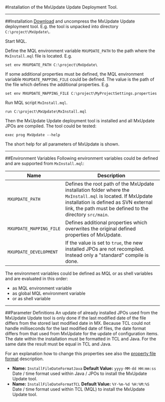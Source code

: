 #Installation of the MxUpdate Update Deployment Tool.

----
##Installation
[Download](http://code.google.com/p/mxupdate/downloads/list) and uncompress the MxUpdate Update deployment tool. E.g. the tool is unpacked into directory `C:\project\MxUpdate\`.

Start MQL.

Define the MQL environment variable `MXUPDATE_PATH` to the path where the `MxInstall.mql` file is located. E.g.
```
set env MXUPDATE_PATH C:\project\MxUpdate\
```
If some additional properties must be defined, the MQL environment variable `MXUPDATE_MAPPING_FILE` could be defined. The value is the path of the file which defines the additional properties. E.g.
```
set env MXUPDATE_MAPPING_FILE C:\project\MyProjectSettings.properties
```
Run MQL script `MxInstall.mql`.
```
run C:\project\MxUpdate\MxInstall.mql
```
Then the MxUpdate Update deployment tool is installed and all MxUpdate JPOs are compiled. The tool could be tested:
```
exec prog MxUpdate --help
```
The short help for all parameters of MxUpdate is shown.

----
##Environment Variables
Following environment variables could be defined and are supported from `MxInstall.mql`:

Name                    | Description
------------------------|------------
`MXUPDATE_PATH`         | Defines the root path of the MxUpdate installation folder where the `MxInstall.mql` is located. If MxUpdate installation is defined as SVN external link, the path must be defined to the directory `src/main`.
`MXUPDATE_MAPPING_FILE` | Defines additional properties which overwrites the original defined properties of MxUpdate.
`MXUPDATE_DEVELOPMENT`  | If the value is set to `true`, the new installed JPOs are not recompiled. Instead only a "standard" compile is done.

The environment variables could be defined as MQL or as shell variables and are evaluated in this order:
* as MQL environment variable
* as global MQL environment variable
* or as shell variable

----
##Parameter Definitions
An update of already installed JPOs used from the MxUpdate Update tool is only done if the last modified date of the file differs from the stored last modified date in MX. Because TCL could not handle milliseconds for the last modified date of files, the date format differs from that used from MxUpdate for the update of configuration items. The date within the installation must be formatted in TCL and Java. For the same date the result must be equal in TCL and Java.

For an explanation how to change this properties see also the
[property file format](UpdatePropertyFileFormat.md) description.

*   **Name:** `InstallFileDateFormatJava`
    **Default Value:** `yyyy-MM-dd HH:mm:ss`
    Date / time format used within Java / JPOs to install the MxUpdate Update tool.
*   **Name:** `InstallFileDateFormatTCL`
    **Default Value:** `%Y-%m-%d %H:%M:%S`
    Date / time format used within TCL (MQL) to install the MxUpdate Update tool.
